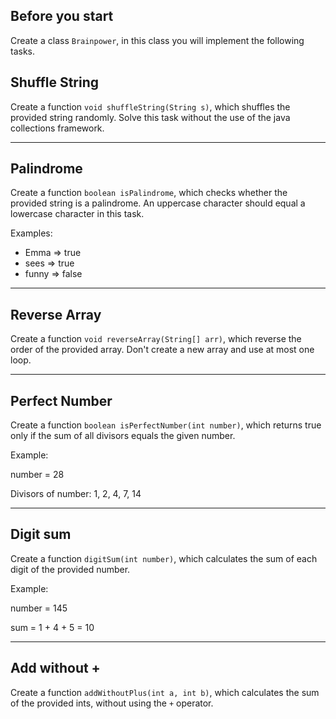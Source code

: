 ## Before you start

Create a class `Brainpower`, in this class you will implement the following tasks.

## Shuffle String

Create a function `void shuffleString(String s)`, which shuffles the provided string randomly.
Solve this task without the use of the java collections framework.

---

## Palindrome

Create a function `boolean isPalindrome`, which checks whether the provided string is a palindrome.
An uppercase character should equal a lowercase character in this task.

Examples:

- Emma => true
- sees => true
- funny => false

---

## Reverse Array

Create a function `void reverseArray(String[] arr)`, which reverse the order of the provided array.
Don't create a new array and use at most one loop.

---

## Perfect Number

Create a function `boolean isPerfectNumber(int number)`, which returns true only if the sum of all divisors equals
the given number.

Example:

number = 28

Divisors of number: 1, 2, 4, 7, 14

---

## Digit sum

Create a function `digitSum(int number)`, which calculates the sum of each digit of the provided number.

Example:

number = 145

sum = 1 + 4 + 5 = 10

---

## Add without +

Create a function `addWithoutPlus(int a, int b)`, which calculates the sum of the provided ints,
without using the `+` operator.
